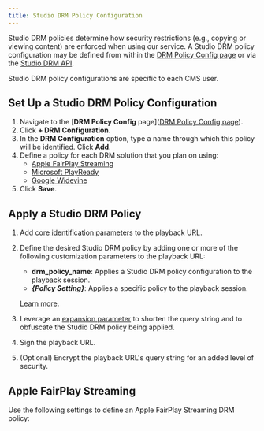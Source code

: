```yaml
---
title: Studio DRM Policy Configuration
---
```


Studio DRM policies determine how security restrictions (e.g., copying or viewing content) are enforced when using our service. A Studio DRM policy configuration may be defined from within the [DRM Policy Config page](https://cms.uplynk.com/static/cms2/index.html#/settings/drm-policy-config) or via the [Studio DRM API](https://docs.edgecast.com/video/Content/Develop/Studio-DRM-API.htm).

<Info>Studio DRM policy configurations are specific to each CMS user.</Info>

## Set Up a Studio DRM Policy Configuration

1. Navigate to the [**DRM Policy Config** page]([DRM Policy Config page](https://cms.uplynk.com/static/cms2/index.html#/settings/drm-policy-config)).
2. Click **+ DRM Configuration**.
3. In the **DRM Configuration** option, type a name through which this policy will be identified. Click **Add**.
4. Define a policy for each DRM solution that you plan on using:
   - [Apple FairPlay Streaming](#apple-fairplay-streaming)
   - [Microsoft PlayReady](#microsoft-playready)
   - [Google Widevine](google-widevine)
5. Click **Save**.

## Apply a Studio DRM Policy

1. Add [core identification parameters](/uplynk/deliver/playback_urls/#core-identification-parameters) to the playback URL.
2. Define the desired Studio DRM policy by adding one or more of the following customization parameters to the playback URL:
   - **drm_policy_name**: Applies a Studio DRM policy configuration to the playback session.
   - ***\{Policy Setting\}***: Applies a specific policy to the playback session.

   [Learn more](/uplynk/deliver/playback_urls/).

3. Leverage an [expansion parameter](/uplynk/deliver/playback_urls/general-parameters) to shorten the query string and to obfuscate the Studio DRM policy being applied.
4. Sign the playback URL.
5. (Optional) Encrypt the playback URL's query string for an added level of security.

## Apple FairPlay Streaming

Use the following settings to define an Apple FairPlay Streaming DRM policy:
